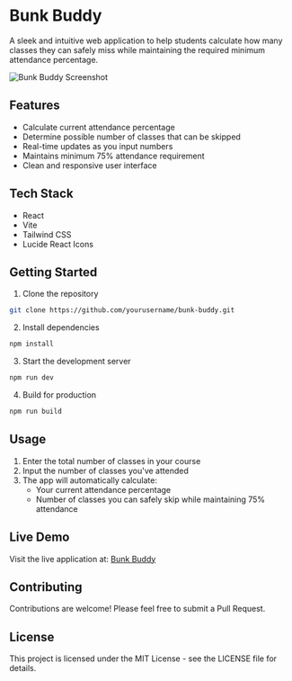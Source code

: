 # Bunk Buddy

A sleek and intuitive web application to help students calculate how many classes they can safely miss while maintaining the required minimum attendance percentage.

![Bunk Buddy Screenshot](https://images.unsplash.com/photo-1599687266725-0d4d52716b86?auto=format&fit=crop&q=80&w=2340)

## Features

- Calculate current attendance percentage
- Determine possible number of classes that can be skipped
- Real-time updates as you input numbers
- Maintains minimum 75% attendance requirement
- Clean and responsive user interface

## Tech Stack

- React
- Vite
- Tailwind CSS
- Lucide React Icons

## Getting Started

1. Clone the repository
```bash
git clone https://github.com/yourusername/bunk-buddy.git
```

2. Install dependencies
```bash
npm install
```

3. Start the development server
```bash
npm run dev
```

4. Build for production
```bash
npm run build
```

## Usage

1. Enter the total number of classes in your course
2. Input the number of classes you've attended
3. The app will automatically calculate:
   - Your current attendance percentage
   - Number of classes you can safely skip while maintaining 75% attendance

## Live Demo

Visit the live application at: [Bunk Buddy](https://stately-sunflower-b8d5d9.netlify.app)

## Contributing

Contributions are welcome! Please feel free to submit a Pull Request.

## License

This project is licensed under the MIT License - see the LICENSE file for details.